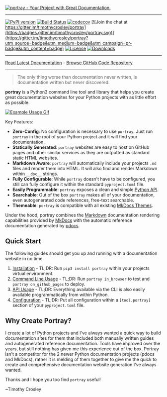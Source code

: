 [![portray - Your Project with Great Documentation.](https://raw.github.com/timothycrosley/portray/master/art/logo.png)](https://timothycrosley.github.io/portray/)
_________________

[![PyPI version](https://badge.fury.io/py/portray.svg)](http://badge.fury.io/py/portray)
[![Build Status](https://travis-ci.org/timothycrosley/portray.svg?branch=master)](https://travis-ci.org/timothycrosley/portray)
[![codecov](https://codecov.io/gh/timothycrosley/portray/branch/master/graph/badge.svg)](https://codecov.io/gh/timothycrosley/portray)
[![Join the chat at https://gitter.im/timothycrosley/portray](https://badges.gitter.im/timothycrosley/portray.svg)](https://gitter.im/timothycrosley/portray?utm_source=badge&utm_medium=badge&utm_campaign=pr-badge&utm_content=badge)
[![License](https://img.shields.io/github/license/mashape/apistatus.svg)](https://pypi.python.org/pypi/portray/)
[![Downloads](https://pepy.tech/badge/portray)](https://pepy.tech/project/portray)
_________________

[Read Latest Documentation](https://timothycrosley.github.io/portray/) - [Browse GitHub Code Repository](https://github.com/timothycrosley/portray/)
_________________

> The only thing worse than documentation never written, is documentation written but never discovered.

**portray** is a Python3 command line tool and library that helps you create great documentation websites for your Python projects with as little effort as possible.

[![Example Usage Gif](https://raw.githubusercontent.com/timothycrosley/portray/master/art/example.gif)](https://raw.githubusercontent.com/timothycrosley/portray/master/art/example.gif)

Key Features:

* **Zero-Config**: No configuration is necessary to use `portray`. Just run `portray` in the root of your Python project and it will find your documentation.
* **Statically Generated**: `portray` websites are easy to host on GitHub pages and other similar services as they are outputted as standard static HTML websites.
* **Markdown Aware**: `portray` will automatically include your projects `.md` files and render them into HTML. It will also find and render Markdown within `__doc__` strings.
* **Fully Configurable**: While `portray` doesn't have to be configured, you still can fully configure it within the standard `pyproject.toml` file.
* **Easily Programmable**: `portray` exposes a clean and simple [Python API](https://timothycrosley.github.io/portray/reference/portray/api/).
* **Searchable**: Out of the box `portray` makes all of your documentation, even autogenerated code references, free-text searchable.
* **Themeable**: `portray` is compatible with all existing [MkDocs Themes](https://github.com/mkdocs/mkdocs/wiki/MkDocs-Themes).

Under the hood, portray combines the [Markdown](https://commonmark.org/help/) documentation rendering capabilities provided by [MkDocs](https://www.mkdocs.org/)
with the automatic reference documentation generated by [pdocs](https://timothycrosley.github.io/pdocs/).

## Quick Start

The following guides should get you up and running with a documentation website in no time.

1. [Installation](https://timothycrosley.github.io/portray/docs/quick_start/1.-installation/) - TL;DR: Run `pip3 install portray` within your projects virtual environment.
2. [Command Line Usage](https://timothycrosley.github.io/portray/docs/quick_start/2.-cli/) - TL;DR: Run `portray in_browser` to test and `portray on_github_pages` to deploy.
3. [API Usage](https://timothycrosley.github.io/portray/docs/quick_start/3.-api/) - TL;DR: Everything available via the CLI is also easily available programmatically from within Python.
4. [Configuration](https://timothycrosley.github.io/portray/docs/quick_start/4.-configuration/) - TL;DR: Put all configuration within a `[tool.portray]` section of your `pyproject.toml` file.

## Why Create Portray?

I create a lot of Python projects and I've always wanted a quick way to build documentation sites for them that included both manually written guides and autogenerated reference documentation.
Tools have improved over the years, but still nothing has given me this experience out of the box. Portray isn't a competitor for the 2 newer Python documentation projects (pdocs and MkDocs), rather it is melding of them
together to give me the quick to create and comprehensive documentation website generation I've always wanted.

Thanks and I hope you too find `portray` useful!

~Timothy Crosley
